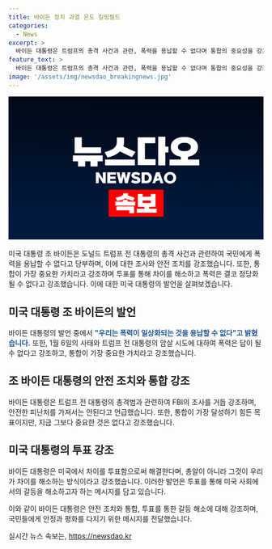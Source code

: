 ```yaml
---
title: 바이든 정치 과열 온도 킬링필드
categories:
  - News
excerpt: >
  바이든 대통령은 트럼프의 총격 사건과 관련, 폭력을 용납할 수 없다며 통합의 중요성을 강조했다. 미국의 정치적 긴장을 낮추고 총격범에 대한 조사를 당부하면서 총알이 아닌 투표로 차이를 해소해야 한다고 강조했다. 피격 사건은 모두가 한 걸음 물러서야 하는 신호라며 공화당의 전당대회를 거론하며 품위 있는 논쟁을 강조했고, 폭력은 정당화될 수 없다고 강조했다. 최근 발생한 사건에 대한 독립적 조사 결과를 국민들과 공유할 것이라고 약속했다.
feature_text: >
  바이든 대통령은 트럼프의 총격 사건과 관련, 폭력을 용납할 수 없다며 통합의 중요성을 강조했다. 미국의 정치적 긴장을 낮추고 총격범에 대한 조사를 당부하면서 총알이 아닌 투표로 차이를 해소해야 한다고 강조했다. 피격 사건은 모두가 한 걸음 물러서야 하는 신호라며 공화당의 전당대회를 거론하며 품위 있는 논쟁을 강조했고, 폭력은 정당화될 수 없다고 강조했다. 최근 발생한 사건에 대한 독립적 조사 결과를 국민들과 공유할 것이라고 약속했다.
image: '/assets/img/newsdao_breakingnews.jpg'
---
```


<p><img src="/assets/img/newsdao_breakingnews.jpg" alt="flaretime 속보" /></p>

<p>미국 대통령 조 바이든은 도널드 트럼프 전 대통령의 총격 사건과 관련하여 국민에게 폭력을 용납할 수 없다고 당부하며, 이에 대한 조사와 안전 조치를 강조했습니다. 또한, 통합이 가장 중요한 가치라고 강조하며 투표를 통해 차이를 해소하고 폭력은 결코 정당화될 수 없다고 강조했습니다. 이에 대한 미국 대통령의 발언을 살펴보겠습니다. </p>

<h2 data-ke-size="size26">미국 대통령 조 바이든의 발언</h2>

<p>바이든 대통령의 발언 중에서 <b><span style="color: #1a5490;">"우리는 폭력이 일상화되는 것을 용납할 수 없다"고 밝혔습니다.</span></b> 또한, 1월 6일의 사태와 트럼프 전 대통령의 암살 시도에 대하여 폭력은 답이 될 수 없다고 강조하고, 통합이 가장 중요한 가치라고 강조했습니다. </p>

<h2 data-ke-size="size26">조 바이든 대통령의 안전 조치와 통합 강조</h2>

<p>바이든 대통령은 트럼프 전 대통령의 총격범과 관련하여 FBI의 조사를 거듭 강조하며, 안전한 피난처를 가져서는 안된다고 언급했습니다. 또한, 통합이 가장 달성하기 힘든 목표이지만, 지금 그보다 중요한 것은 없다고 강조했습니다. </p>

<h2 data-ke-size="size26">미국 대통령의 투표 강조</h2>

<p>바이든 대통령은 미국에서 차이를 투표함으로써 해결한다며, 총알이 아니라 그것이 우리가 차이를 해소하는 방식이라고 강조했습니다. 이러한 발언은 투표를 통해 미국 사회에서의 갈등을 해소하고자 하는 메시지를 담고 있습니다. </p>

<p>이와 같이 바이든 대통령은 안전 조치와 통합, 투표를 통한 갈등 해소에 대해 강조하며, 국민들에게 안정과 평화를 다지기 위한 메시지를 전달했습니다.</p>
실시간 뉴스 속보는, <a href="https://newsdao.kr" rel="dofollow">https://newsdao.kr</a>



